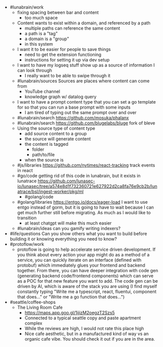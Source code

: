 - #lunabrain/work
	- fixing spacing between bar and content
		- too much space
	- Content wants to exist within a domain, and referenced by a path
		- multiple paths can reference the same content
		- a path is a "tag"
		- a domain is a "group"
		- in this system
	- I want it to be easier for people to save things
		- need to get the extension functioning
		- instructions for setting it up via dev setup
	- I want to have my logseq stuff show up as a source of information I can look through
		- I really want to be able to swipe through it
	- #lunabrain/sources Sources are places where content can come from
		- YouTube channel
		- knowledge graph w/ datalog query
	- I want to have a prompt content type that you can set a go template for so that you can run a base prompt with some inputs
		- I am tired of typing out the same prompt over and over
	- #lunabrain/search https://github.com/mosuka/phalanx
	- #lunabrain/search https://github.com/blugelabs/bluge fork of bleve
	- Using the source type of content type
		- add source content to a group
		- the source will generate content
		- the content is tagged
			- folder
			- path/to/file
		- when the source is
	- #js/libraries https://github.com/nytimes/react-tracking track events in react
	- #go/code getting rid of this code in lunabrain, but it exists in lunatrace https://github.com/lunasec-io/lunasec/tree/a574e8d1f732360721e627922d2ca8fa76e9cb2b/lunatrace/bsl/ingest-worker/pkg/ml
		- #golang/code
	- #golang/libraries https://entgo.io/docs/eager-load I want to use entgo instead of gorm, but it is going to have to wait because I can get much further still before migrating. As much as I would like to transition
		- at least chatgpt will make this much easier
	- #lunabrain/ideas can you gamify writing indexers?
- #life/questions Can you show others what you want to build before building it or knowing everything you need to know?
- #protoflow/work
	- protoflow is going to help accelerate service driven development. If you think about every action your app might do as a method of a service, you can quickly iterate on an interface (defined with protobuf) which immediately glues your frontend and backend together. From there, you can have deeper integration with code gen (generating backend code/frontend components) which can serve as a POC for that new feature you want to add. The code gen can be driven by AI, which is aware of the stack you are using (I find myself constantly typing "Write me a typescript, react, fluentui, component that does..." or "Write me a go function that does...")
- #seattle/coffee-shops
	- The Living Room Cafe
		- https://maps.app.goo.gl/1ijizM2oegzT2Szs5
		- Connected to a typical seattle copy and paste apartment complex
		- While the reviews are high, I would not rate this place high
		- Nice cafe aesthetic, but in a manufactured kind of way vs an organic cafe vibe. You should check it out if you are in the area.